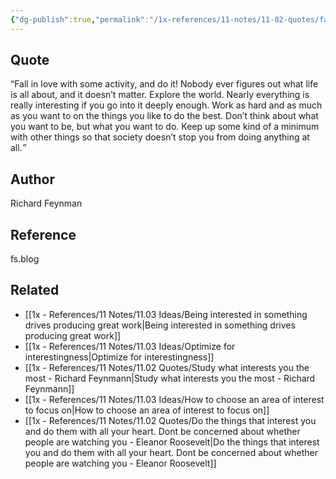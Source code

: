 ```yaml
---
{"dg-publish":true,"permalink":"/1x-references/11-notes/11-02-quotes/fall-in-love-with-some-activity-and-do-it-nobody-ever-figures-out-what-life-is-all-about-and-it-doesn-t-matter-richard-feynman/","title":"Fall in love with some activity, and do it. Nobody ever figures out what life is all about, and it doesn’t matter - Richard Feynman","created":"2025-05-13T11:04:48.430+03:00","updated":"2025-06-07T22:50:29.861+03:00"}
---
```



## Quote
“Fall in love with some activity, and do it! Nobody ever figures out what life is all about, and it doesn’t matter. Explore the world. Nearly everything is really interesting if you go into it deeply enough. Work as hard and as much as you want to on the things you like to do the best. Don’t think about what you want to be, but what you want to do. Keep up some kind of a minimum with other things so that society doesn’t stop you from doing anything at all._”_

## Author
Richard Feynman

## Reference
fs.blog

## Related
- [[1x - References/11 Notes/11.03 Ideas/Being interested in something drives producing great work\|Being interested in something drives producing great work]]
- [[1x - References/11 Notes/11.03 Ideas/Optimize for interestingness\|Optimize for interestingness]]
- [[1x - References/11 Notes/11.02 Quotes/Study what interests you the most - Richard Feynmann\|Study what interests you the most - Richard Feynmann]]
- [[1x - References/11 Notes/11.03 Ideas/How to choose an area of interest to focus on\|How to choose an area of interest to focus on]]
- [[1x - References/11 Notes/11.02 Quotes/Do the things that interest you and do them with all your heart. Dont be concerned about whether people are watching you - Eleanor Roosevelt\|Do the things that interest you and do them with all your heart. Dont be concerned about whether people are watching you - Eleanor Roosevelt]]